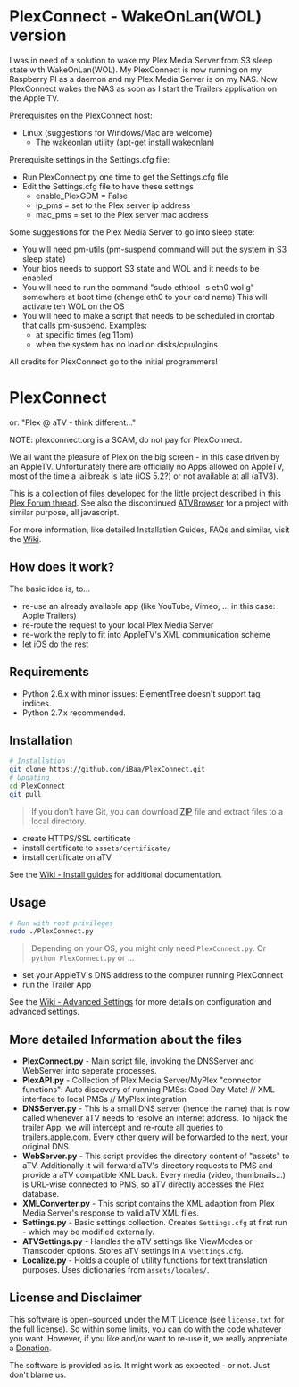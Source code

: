 # PlexConnect - WakeOnLan(WOL) version

I was in need of a solution to wake my Plex Media Server from S3 sleep state with WakeOnLan(WOL). My PlexConnect is now running on my Raspberry PI as a daemon and my Plex Media Server is on my NAS. Now PlexConnect wakes the NAS as soon as I start the Trailers application on the Apple TV. 

Prerequisites on the PlexConnect host:
* Linux (suggestions for Windows/Mac are welcome)
    - The wakeonlan utility (apt-get install wakeonlan)

Prerequisite settings in the Settings.cfg file:
* Run PlexConnect.py one time to get the Settings.cfg file
* Edit the Settings.cfg file to have these settings
    - enable_PlexGDM = False
    - ip_pms = set to the Plex server ip address 
    - mac_pms = set to the Plex server mac address

Some suggestions for the Plex Media Server to go into sleep state:
* You will need pm-utils (pm-suspend command will put the system in S3 sleep state)
* Your bios needs to support S3 state and WOL and it needs to be enabled
* You will need to run the command "sudo ethtool -s eth0 wol g" somewhere at boot time (change eth0 to your card name) This will activate teh WOL on the OS
* You will need to make a script that needs to be scheduled in crontab that calls pm-suspend. Examples:
    - at specific times (eg 11pm)
    - when the system has no load on disks/cpu/logins

All credits for PlexConnect go to the initial programmers!

# PlexConnect
or: "Plex @ aTV - think different..."

NOTE: plexconnect.org is a SCAM, do not pay for PlexConnect.

We all want the pleasure of Plex on the big screen - in this case driven by an AppleTV.
Unfortunately there are officially no Apps allowed on AppleTV, most of the time a jailbreak is late (iOS 5.2?) or not available at all (aTV3).

This is a collection of files developed for the little project described in this [Plex Forum thread][].
See also the discontinued [ATVBrowser][] for a project with similar purpose, all javascript.

For more information, like detailed Installation Guides, FAQs and similar, visit the [Wiki][].


## How does it work?
The basic idea is, to...
- re-use an already available app (like YouTube, Vimeo, ... in this case: Apple Trailers)
- re-route the request to your local Plex Media Server
- re-work the reply to fit into AppleTV's XML communication scheme
- let iOS do the rest


## Requirements
- Python 2.6.x with minor issues: ElementTree doesn't support tag indices.
- Python 2.7.x recommended.


## Installation
```sh
# Installation
git clone https://github.com/iBaa/PlexConnect.git
# Updating
cd PlexConnect
git pull
```
> If you don't have Git, you can download [ZIP][] file and extract files to a local directory.

- create HTTPS/SSL certificate
- install certificate to ```assets/certificate/```
- install certificate on aTV

See the [Wiki - Install guides][] for additional documentation.


## Usage
```sh
# Run with root privileges
sudo ./PlexConnect.py
```
> Depending on your OS, you might only need ```PlexConnect.py```. Or ```python PlexConnect.py``` or ...

- set your AppleTV's DNS address to the computer running PlexConnect
- run the Trailer App

See the [Wiki - Advanced Settings][] for more details on configuration and advanced settings.


## More detailed Information about the files
* __PlexConnect.py__ - 
Main script file, invoking the DNSServer and WebServer into seperate processes.
* __PlexAPI.py__ - 
Collection of Plex Media Server/MyPlex "connector functions": Auto discovery of running PMSs: Good Day Mate! // XML interface to local PMSs // MyPlex integration
* __DNSServer.py__ - 
This is a small DNS server (hence the name) that is now called whenever aTV needs to resolve an internet address. To hijack the trailer App, we will intercept and re-route all queries to trailers.apple.com. Every other query will be forwarded to the next, your original DNS.
* __WebServer.py__ - 
This script provides the directory content of "assets" to aTV. Additionally it will forward aTV's directory requests to PMS and provide a aTV compatible XML back.
Every media (video, thumbnails...) is URL-wise connected to PMS, so aTV directly accesses the Plex database.
* __XMLConverter.py__ - 
This script contains the XML adaption from Plex Media Server's response to valid aTV XML files.
* __Settings.py__ - 
Basic settings collection. Creates ```Settings.cfg``` at first run - which may be modified externally.
* __ATVSettings.py__ - 
Handles the aTV settings like ViewModes or Transcoder options. Stores aTV settings in ```ATVSettings.cfg```.
* __Localize.py__ -
Holds a couple of utility functions for text translation purposes. Uses dictionaries from ```assets/locales/```.


## License and Disclaimer
This software is open-sourced under the MIT Licence (see ```license.txt``` for the full license).
So within some limits, you can do with the code whatever you want. However, if you like and/or want to re-use it, we really appreciate a [Donation][].

The software is provided as is. It might work as expected - or not. Just don't blame us.


[ATVBrowser]: https://github.com/finkdiff/ATVBrowser-script/tree/atvxml
[Plex Forum thread]: http://forums.plexapp.com/index.php/topic/57831-plex-atv-think-different
[ZIP]: https://github.com/iBaa/PlexConnect/archive/master.zip
[Wiki]: https://github.com/iBaa/PlexConnect/wiki
[Wiki - Install guides]: https://github.com/iBaa/PlexConnect/wiki/Install-guides
[Wiki - Advanced Settings]: https://github.com/iBaa/PlexConnect/wiki/Settings-for-advanced-use-and-troubleshooting
[Donation]: http://forums.plexapp.com/index.php/topic/80675-donations-donations/
